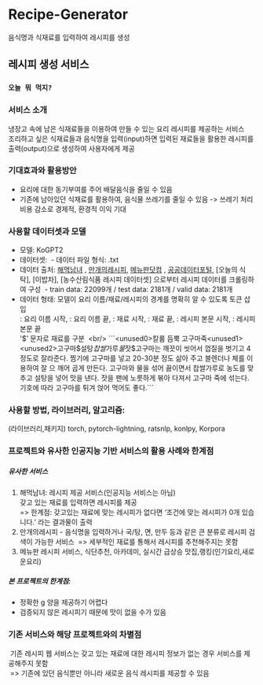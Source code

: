 # Recipe-Generator
음식명과 식재료를 입력하여 레시피를 생성

## 레시피 생성 서비스

### **`오늘 뭐 먹지?`**

### 서비스 소개
냉장고 속에 남은 식재료들을 이용하여 만들 수 있는 요리 레시피를 제공하는 서비스<br/>
조리하고 싶은 식재료들과 음식명을 입력(input)하면 입력된 재료들을 활용한 레시피를 출력(output)으로 생성하여 사용자에게 제공

### 기대효과와 활용방안 
- 요리에 대한 동기부여를 주어 배달음식을 줄일 수 있음
- 기존에 남아있던 식재료를 활용하여, 음식물 쓰레기를 줄일 수 있음 -> 쓰레기 처리비용 감소로 경제적, 환경적 이익 기대


### 사용할 데이터셋과 모델
- 모델: KoGPT2      
- 데이터셋:  - 데이터 파일 형식: .txt  
- 데이터 출처: [해먹남녀](https://haemukja.com/) , [만개의레시피](https://www.10000recipe.com/), [메뉴판닷컴](https://www.menupan.com/) , [공공데이터포털](https://www.data.go.kr/), [오늘의 식탁], [이밥차], [농수산림식품 레시피 데이터셋] 으로부터 레시피 데이터를 크롤링하여 구성
 - train data: 22099개 / test data: 2181개 / valid data: 2181개 
- 데이터 형태: 모델이 요리 이름/재료/레시피의 경계를 명확히 알 수 있도록 토큰 삽입  <br/>                       <unused0> : 요리 이름 시작, <unused1> : 요리 이름 끝, <unused2>: 재료 시작, <unused3>: 재료 끝, <unused4>: 레시피 본문 시작, <unused5>: 레시피 본문 끝  <br/>
'$’ 문자로 재료를 구분  <br/>                        
```<unused0>칼륨 듬뿍 고구마죽<unused1><unused2>고구마$설탕$찹쌀$가루$물$잣$<unused3><unused4>고구마는 깨끗이 씻어서 껍질을 벗기고 4 정도로 잘라준다. 찜기에 고구마를 넣고 20-30분 정도 삶아 주고 블렌더나 체를 이용하여 잘 으 깨어 곱게 만든다. 고구마와 물을 섞어 끓이면서 찹쌀가루로 농도를 맞추고 설탕을 넣어 맛을 낸다. 잣을 팬에 노릇하게 볶아 다져서 고구마 죽에 섞는다. 기호에 따라 고구마를 튀겨 얹어 먹어도 좋다.<unused5>```

### 사용할 방법, 라이브러리, 알고리즘: 
(라이브러리,패키지) torch, pytorch-lightning, ratsnlp, konlpy, Korpora

### 프로젝트와 유사한 인공지능 기반 서비스의 활용 사례와 한계점 
##### 유사한 서비스
1. 해먹남녀: 레시피 제공 서비스(인공지능 서비스는 아님)       
    갖고 있는 재료를 입력하면 레시피를 제공       
    => 한계점: 갖고있는 재료에 맞는 레시피가 없다면 ‘조건에 맞는 레시피가 0개 있습니다.’ 라는 결과물이 출력 
2. 만개의레시피 -  음식명을 입력하거나 국/탕, 면, 만두 등과 같은 큰 분류로 레시피 검색이 가능한 서비스
    => 세부적인 재료를 통해서 레시피를 추천해주지는 못함
3. 메뉴판
   레시피 서비스, 식단추천, 아카데미, 실시간 급상승 맛집,랭킹(인기요리,새로운요리) 

##### 본 프로젝트의 한계점: 
- 정확한 g 양을 제공하기 어렵다
- 검증되지 않은 레시피기 때문에 맛이 없을 수가 있음

### 기존 서비스와 해당 프로젝트와의 차별점
 기존 레시피 웹 서비스는 갖고 있는 재료에 대한 레시피 정보가 없는 경우 서비스를 제공해주지 못함<br/>
 => 기존에 있던 음식뿐만 아니라 새로운 음식 레시피를 제공할 수 있음 
